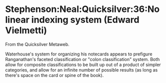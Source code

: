 
# Stephenson:Neal:Quicksilver:36:No linear indexing system (Edward Vielmetti)

From the Quicksilver Metaweb.

Waterhouse's system for organizing his notecards appears to prefigure Ranganathan's faceted classification or "colon classification" system. Both allow for composite classifications to be built up out of a product of simpler categories, and allow for an infinite number of possible results (as long as there's space on the card or spine of the book).
